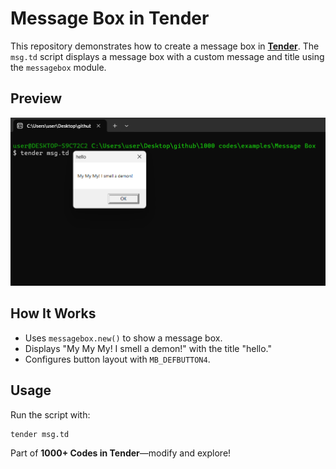 # Message Box in Tender

This repository demonstrates how to create a message box in [**Tender**](https://github.com/2dprototype/tender). The `msg.td` script displays a message box with a custom message and title using the `messagebox` module.

## Preview

![preview](./preview.png)

## How It Works

- Uses `messagebox.new()` to show a message box.  
- Displays "My My My! I smell a demon!" with the title "hello."  
- Configures button layout with `MB_DEFBUTTON4`.  

## Usage

Run the script with:  
```bash
tender msg.td
```

Part of **1000+ Codes in Tender**—modify and explore!
